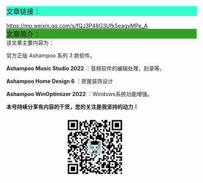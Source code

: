 <div style="background-color:#33ffcc;font-size:18px">文章链接：</div>
<br/><a href="https://mp.weixin.qq.com/s/fQJ3P48G3Ufk5eagvMPe_A" target="_blank" >https://mp.weixin.qq.com/s/fQJ3P48G3Ufk5eagvMPe_A</a>



<div style="background-color:RGB(52,160,40);font-size:18px">文章简介：</div>
该文章主要内容为：

官方正版 Ashampoo 系列 3 款软件。

 **Ashampoo Music Studio 2022** ：音频软件的编辑处理，刻录等。

 **Ashampoo Home Design 6** ：房屋装饰设计

 **Ashampoo WinOptimizer 2022** ：Windows系统功能增强。





**本号持续分享有内容的干货，您的关注是我坚持的动力！**

<img src="./_assets/clip_image002.jpg" style="width:33%;margin-left:30%" />